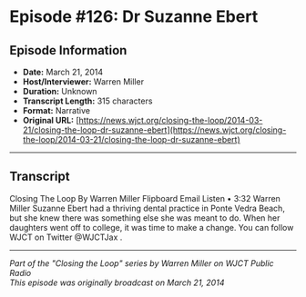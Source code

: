 # Episode #126: Dr Suzanne Ebert



## Episode Information

- **Date:** March 21, 2014
- **Host/Interviewer:** Warren Miller
- **Duration:** Unknown
- **Transcript Length:** 315 characters
- **Format:** Narrative
- **Original URL:** [https://news.wjct.org/closing-the-loop/2014-03-21/closing-the-loop-dr-suzanne-ebert](https://news.wjct.org/closing-the-loop/2014-03-21/closing-the-loop-dr-suzanne-ebert)

---

## Transcript

Closing The Loop
By
Warren Miller
Flipboard
Email
Listen
•
3:32
Warren Miller
Suzanne Ebert had a thriving dental practice in Ponte Vedra Beach, but she knew there was something else she was meant to do.
When her daughters went off to college, it was time to make a change.
You can follow WJCT on Twitter
@WJCTJax
.

---

*Part of the "Closing the Loop" series by Warren Miller on WJCT Public Radio*  
*This episode was originally broadcast on March 21, 2014*
